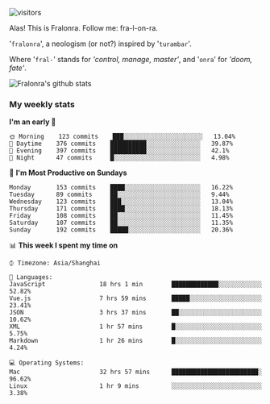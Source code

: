 ![visitors](https://visitor-badge.glitch.me/badge?page_id=fralonra.fralonra)

Alas! This is Fralonra. Follow me: fra-l-on-ra.

'`fralonra`', a neologism (or not?) inspired by '`turambar`'.

Where '`fral-`' stands for *'control, manage, master'*, and '`onra`' for *'doom, fate'*.

![Fralonra's github stats](https://github-readme-stats.vercel.app/api?username=fralonra)

### My weekly stats

<!--START_SECTION:waka-->
**I'm an early 🐤** 

```text
🌞 Morning    123 commits    ███░░░░░░░░░░░░░░░░░░░░░░   13.04% 
🌆 Daytime    376 commits    ██████████░░░░░░░░░░░░░░░   39.87% 
🌃 Evening    397 commits    ██████████░░░░░░░░░░░░░░░   42.1% 
🌙 Night      47 commits     █░░░░░░░░░░░░░░░░░░░░░░░░   4.98%

```
📅 **I'm Most Productive on Sundays** 

```text
Monday       153 commits    ████░░░░░░░░░░░░░░░░░░░░░   16.22% 
Tuesday      89 commits     ██░░░░░░░░░░░░░░░░░░░░░░░   9.44% 
Wednesday    123 commits    ███░░░░░░░░░░░░░░░░░░░░░░   13.04% 
Thursday     171 commits    ████░░░░░░░░░░░░░░░░░░░░░   18.13% 
Friday       108 commits    ██░░░░░░░░░░░░░░░░░░░░░░░   11.45% 
Saturday     107 commits    ██░░░░░░░░░░░░░░░░░░░░░░░   11.35% 
Sunday       192 commits    █████░░░░░░░░░░░░░░░░░░░░   20.36%

```


📊 **This week I spent my time on** 

```text
⌚︎ Timezone: Asia/Shanghai

💬 Languages: 
JavaScript               18 hrs 1 min        █████████████░░░░░░░░░░░░   52.82% 
Vue.js                   7 hrs 59 mins       █████░░░░░░░░░░░░░░░░░░░░   23.41% 
JSON                     3 hrs 37 mins       ██░░░░░░░░░░░░░░░░░░░░░░░   10.62% 
XML                      1 hr 57 mins        █░░░░░░░░░░░░░░░░░░░░░░░░   5.75% 
Markdown                 1 hr 26 mins        █░░░░░░░░░░░░░░░░░░░░░░░░   4.24%

💻 Operating Systems: 
Mac                      32 hrs 57 mins      ████████████████████████░   96.62% 
Linux                    1 hr 9 mins         ░░░░░░░░░░░░░░░░░░░░░░░░░   3.38%

```


<!--END_SECTION:waka-->